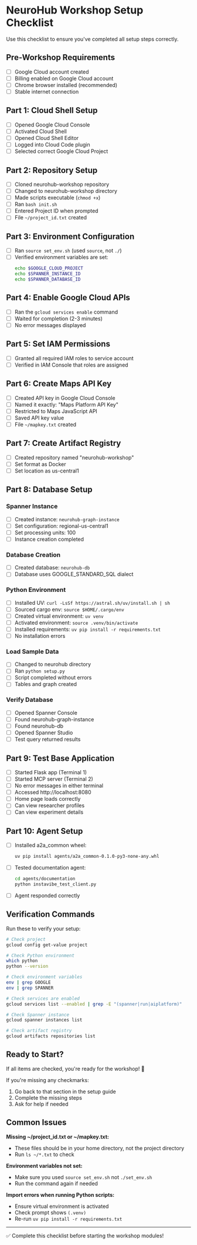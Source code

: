 # NeuroHub Workshop Setup Checklist

Use this checklist to ensure you've completed all setup steps correctly.

## Pre-Workshop Requirements

- [ ] Google Cloud account created
- [ ] Billing enabled on Google Cloud account
- [ ] Chrome browser installed (recommended)
- [ ] Stable internet connection

## Part 1: Cloud Shell Setup

- [ ] Opened Google Cloud Console
- [ ] Activated Cloud Shell
- [ ] Opened Cloud Shell Editor
- [ ] Logged into Cloud Code plugin
- [ ] Selected correct Google Cloud Project

## Part 2: Repository Setup

- [ ] Cloned neurohub-workshop repository
- [ ] Changed to neurohub-workshop directory
- [ ] Made scripts executable (`chmod +x`)
- [ ] Ran `bash init.sh`
- [ ] Entered Project ID when prompted
- [ ] File `~/project_id.txt` created

## Part 3: Environment Configuration

- [ ] Ran `source set_env.sh` (used `source`, not `./`)
- [ ] Verified environment variables are set:
  ```bash
  echo $GOOGLE_CLOUD_PROJECT
  echo $SPANNER_INSTANCE_ID
  echo $SPANNER_DATABASE_ID
  ```

## Part 4: Enable Google Cloud APIs

- [ ] Ran the `gcloud services enable` command
- [ ] Waited for completion (2-3 minutes)
- [ ] No error messages displayed

## Part 5: Set IAM Permissions

- [ ] Granted all required IAM roles to service account
- [ ] Verified in IAM Console that roles are assigned

## Part 6: Create Maps API Key

- [ ] Created API key in Google Cloud Console
- [ ] Named it exactly: "Maps Platform API Key"
- [ ] Restricted to Maps JavaScript API
- [ ] Saved API key value
- [ ] File `~/mapkey.txt` created

## Part 7: Create Artifact Registry

- [ ] Created repository named "neurohub-workshop"
- [ ] Set format as Docker
- [ ] Set location as us-central1

## Part 8: Database Setup

### Spanner Instance
- [ ] Created instance: `neurohub-graph-instance`
- [ ] Set configuration: regional-us-central1
- [ ] Set processing units: 100
- [ ] Instance creation completed

### Database Creation
- [ ] Created database: `neurohub-db`
- [ ] Database uses GOOGLE_STANDARD_SQL dialect

### Python Environment
- [ ] Installed UV: `curl -LsSf https://astral.sh/uv/install.sh | sh`
- [ ] Sourced cargo env: `source $HOME/.cargo/env`
- [ ] Created virtual environment: `uv venv`
- [ ] Activated environment: `source .venv/bin/activate`
- [ ] Installed requirements: `uv pip install -r requirements.txt`
- [ ] No installation errors

### Load Sample Data
- [ ] Changed to neurohub directory
- [ ] Ran `python setup.py`
- [ ] Script completed without errors
- [ ] Tables and graph created

### Verify Database
- [ ] Opened Spanner Console
- [ ] Found neurohub-graph-instance
- [ ] Found neurohub-db
- [ ] Opened Spanner Studio
- [ ] Test query returned results

## Part 9: Test Base Application

- [ ] Started Flask app (Terminal 1)
- [ ] Started MCP server (Terminal 2)
- [ ] No error messages in either terminal
- [ ] Accessed http://localhost:8080
- [ ] Home page loads correctly
- [ ] Can view researcher profiles
- [ ] Can view experiment details

## Part 10: Agent Setup

- [ ] Installed a2a_common wheel:
  ```bash
  uv pip install agents/a2a_common-0.1.0-py3-none-any.whl
  ```
- [ ] Tested documentation agent:
  ```bash
  cd agents/documentation
  python instavibe_test_client.py
  ```
- [ ] Agent responded correctly

## Verification Commands

Run these to verify your setup:

```bash
# Check project
gcloud config get-value project

# Check Python environment
which python
python --version

# Check environment variables
env | grep GOOGLE
env | grep SPANNER

# Check services are enabled
gcloud services list --enabled | grep -E "(spanner|run|aiplatform)"

# Check Spanner instance
gcloud spanner instances list

# Check artifact registry
gcloud artifacts repositories list
```

## Ready to Start?

If all items are checked, you're ready for the workshop! 🎉

If you're missing any checkmarks:
1. Go back to that section in the setup guide
2. Complete the missing steps
3. Ask for help if needed

## Common Issues

**Missing ~/project_id.txt or ~/mapkey.txt:**
- These files should be in your home directory, not the project directory
- Run `ls ~/*.txt` to check

**Environment variables not set:**
- Make sure you used `source set_env.sh` not `./set_env.sh`
- Run the command again if needed

**Import errors when running Python scripts:**
- Ensure virtual environment is activated
- Check prompt shows `(.venv)`
- Re-run `uv pip install -r requirements.txt`

---
✅ Complete this checklist before starting the workshop modules!